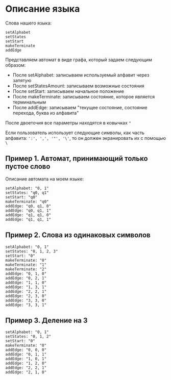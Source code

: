 # Описание языка

Слова нашего языка: 

```
setAlphabet
setStates
setStart
makeTerminate
addEdge
```

Представляем автомат в виде графа, который задаем следующим образом:

* После setAlphabet: записываем используемый алфавит через запятую
* После setStatesAmount: записываем возможные состояния
* После setStart: записываем начальное положение
* После makeTerminate: записываем состояние, которое является терминальным
* После addEdge: записываем "текущее состояние, состояние перехода, буква из алфавита"

После двоеточия все параметры находятся в ковычках `"`

Если пользователь использует следующие символы, как часть алфавита: `':', ',', '"', '\'`, то он должен экранировать их с помощью `\`

## Пример 1. Автомат, принимающий только пустое слово

Описание автомата на моем языке:

```
setAlphabet: "0, 1"
setStates: "q0, q1"
setStart: "q0"
makeTerminate: "q0"
addEdge: "q0, q1, 0"
addEdge: "q0, q1, 1"
addEdge: "q1, q1, 0"
addEdge: "q1, q1, 1"
```

## Пример 2. Слова из одинаковых символов

```
setAlphabet: "0, 1"
setStates: "0, 1, 2, 3"
setStart: "0"
makeTerminate: "0"
makeTerminate: "1"
makeTerminate: "2"
addEdge: "0, 1, 0"
addEdge: "0, 2, 1"
addEdge: "1, 1, 0"
addEdge: "1, 3, 1"
addEdge: "2, 2, 1"
addEdge: "2, 3, 0"
addEdge: "3, 3, 0"
addEdge: "3, 3, 1"
```

## Пример 3. Деление на 3

```
setAlphabet: "0, 1"
setStates: "0, 1, 2"
setStart: "0"
makeTerminate: "0"
addEdge: "0, 0, 0"
addEdge: "0, 1, 1"
addEdge: "1, 0, 1"
addEdge: "1, 2, 0"
addEdge: "2, 2, 1"
addEdge: "2, 1, 0"
```
